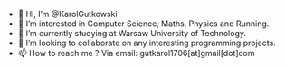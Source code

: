 - 👋 Hi, I’m @KarolGutkowski
- 👀 I’m interested in Computer Science, Maths, Physics and Running.
- 🌱 I’m currently studying at Warsaw University of Technology.
- 💞️ I’m looking to collaborate on any interesting programming projects.
- 📫 How to reach me ? Via email: gutkarol1706[at]gmail[dot]com

<!---
KarolGutkowski/KarolGutkowski is a ✨ special ✨ repository because its `README.md` (this file) appears on your GitHub profile.
You can click the Preview link to take a look at your changes.
--->
